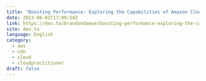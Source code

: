 ```yaml
---
title: "Boosting Performance: Exploring the Capabilities of Amazon CloudFront and AWS Global Accelerator"
date: 2023-06-01T17:09:54Z
link: https://dev.to/brandondamue/boosting-performance-exploring-the-capabilities-of-amazon-cloudfront-and-aws-global-accelerator-41fe?utm_medium=RSS&utm_source=news.12bit.vn
site: dev.to
language: English
category:
  - aws
  - cdn
  - cloud
  - cloudpractitioner
draft: false
---
```

